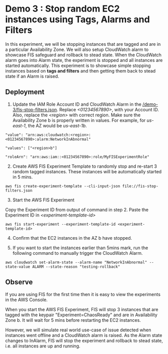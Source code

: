 
# Demo 3 : Stop random EC2 instances using Tags, Alarms and Filters 

In this experiment, we will be stopping instances that are tagged and are in a particular Availability Zone. We will also setup CloudWatch alarm to showcase FIS safeguard and rollback to stead state. When the CloudWatch alarm goes into Alarm state, the experiment is stopped and all instances are started automatically. This experiment is to showcase simple stopping instances based on **tags and filters** and then getting them back to stead state if an Alarm is raised. 

## Deployment

1. Update the IAM Role Account ID and CloudWatch Alarm in the [/demo-3/fis-stop-filters.json](fis-stop-filters.json). Replace _\<01234567890\>_, with your Account ID. Also, replace the _\<region\>_ with correct region. Make sure the Availability Zone b is properly written in values. For example, for _us-east-1_, the AZ would be _us-east-1b_.

```
"value": "arn:aws:cloudwatch:<region>:<01234567890>:alarm:NetworkInAbnormal"

"values": ["<region>b"]

"roleArn": "arn:aws:iam::<01234567890>:role/MyFISExperimentRole"

```

2. Create AWS FIS Experiment Template to randomly stop and re-start 3 random tagged instances. These instances will be automatically started in 5 mins. 

```
aws fis create-experiment-template --cli-input-json file://fis-stop-filters.json
```

3. Start the AWS FIS Experiment

Copy the Experiment ID from output of command in step 2. Paste the Experiment ID in _\<experiment-template-id\>_

```
aws fis start-experiment --experiment-template-id <experiment-template-id>
```

4. Confirm that the EC2 instances in the AZ b have stopped.
 
5. If you want to start the instances earlier than 5mins mark, run the following command to manually trigger the CloudWatch Alarm. 

```
aws cloudwatch set-alarm-state --alarm-name "NetworkInAbnormal" --state-value ALARM --state-reason "testing-rollback" 
``` 


## Observe

If you are using FIS for the first time then it is easy to view the experiments in the AWS Console. 

When you start the AWS FIS Experiment, FIS will stop 3 instances that are tagged with the keypair "Experiment=ChaosReady" and are in Availability Zone b. It will wait for 5 mins before restarting the EC2 instances. 

However, we will simulate real world use-case of issue detected when instances went offline and a CloudWatch alarm is raised. As the Alarm state changes to InAlarm, FIS will stop the experiment and rollback to stead state, i.e. all instances are up and running.
